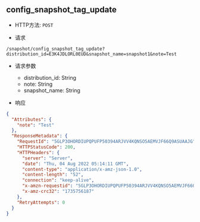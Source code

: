 ## config_snapshot_tag_update

- HTTP方法: `POST`

- 请求
```http request
/snapshot/config_snapshot_tag_update?distribution_id=E3K4JDLORL0EUD&snapshot_name=snapshot1&note=Test
```

- 请求参数
    - distribution_id: String
    - note: String
    - snapshot_name: String


- 响应
```json
{
  "Attributes": {
    "note": "Test"
  },
  "ResponseMetadata": {
    "RequestId": "5GLP3OHORDIUPQPUFP50394ARJVV4KQNSO5AEMVJF66Q9ASUAAJG",
    "HTTPStatusCode": 200,
    "HTTPHeaders": {
      "server": "Server",
      "date": "Thu, 04 Aug 2022 05:14:11 GMT",
      "content-type": "application/x-amz-json-1.0",
      "content-length": "52",
      "connection": "keep-alive",
      "x-amzn-requestid": "5GLP3OHORDIUPQPUFP50394ARJVV4KQNSO5AEMVJF66Q9ASUAAJG",
      "x-amz-crc32": "1735756187"
    },
    "RetryAttempts": 0
  }
}
```
